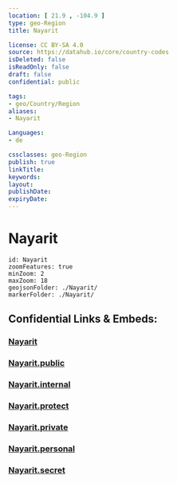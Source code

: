 ```yaml
---
location: [ 21.9 , -104.9 ] 
type: geo-Region
title: Nayarit

license: CC BY-SA 4.0
source: https://datahub.io/core/country-codes
isDeleted: false
isReadOnly: false
draft: false
confidential: public

tags:
- geo/Country/Region
aliases:
- Nayarit

Languages:
- de

cssclasses: geo-Region
publish: true
linkTitle: 
keywords: 
layout: 
publishDate: 
expiryDate: 
---
```


# Nayarit

```leaflet
id: Nayarit
zoomFeatures: true 
minZoom: 2 
maxZoom: 18
geojsonFolder: ./Nayarit/
markerFolder: ./Nayarit/
```


## Confidential Links & Embeds: 

### [Nayarit](/_Standards/Earth/Continent/America~Central/Mexico/States~Mexico/Nayarit.md) 

### [Nayarit.public](/_public/Earth/Continent/America~Central/Mexico/States~Mexico/Nayarit.public.md) 

### [Nayarit.internal](/_internal/Earth/Continent/America~Central/Mexico/States~Mexico/Nayarit.internal.md) 

### [Nayarit.protect](/_protect/Earth/Continent/America~Central/Mexico/States~Mexico/Nayarit.protect.md) 

### [Nayarit.private](/_private/Earth/Continent/America~Central/Mexico/States~Mexico/Nayarit.private.md) 

### [Nayarit.personal](/_personal/Earth/Continent/America~Central/Mexico/States~Mexico/Nayarit.personal.md) 

### [Nayarit.secret](/_secret/Earth/Continent/America~Central/Mexico/States~Mexico/Nayarit.secret.md)

